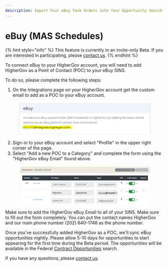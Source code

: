```yaml
---
description: Import Your eBuy Task Orders into Your Opportunity Search and Pipelines
---
```


# eBuy (MAS Schedules)

{% hint style="info" %}
This feature is currently in an invite-only Beta.  If you are interested in participating, please [contact us](mailto:contact@highergov.com).
{% endhint %}

To connect eBuy to your HigherGov account, you will need to add HigherGov as a Point of Contact (POC) to your eBuy SINS. &#x20;

To do so, please complete the following steps:

1. On the Integrations page on your HigherGov account get the custom email to add as a POC to your eBuy account.

<figure><img src="../.gitbook/assets/image (33).png" alt=""><figcaption></figcaption></figure>

2. Sign-in to your eBuy account and select "Profile" in the upper right corner of the page. &#x20;
3. Select "Add a new POC to a Category" and complete the form using the "HigherGov eBuy Email" found above. &#x20;

<figure><img src="../.gitbook/assets/image (30).png" alt=""><figcaption></figcaption></figure>

Make sure to add the HigherGov eBuy Email to all of your SINS.  Make sure to fill out the form completely.  You can put the contact names HigherGov and our main phone number (202) 640-1748 as the phone number.

Once you've successfully added HigherGov as a POC, we'll sync eBuy opportunities nightly.  Please allow 5-10 days for opportunities to start appearing for the first time during the Beta period.  The opportunities will be available in the Federal [Contract Opportunities](https://www.highergov.com/contract-opportunity/) search. &#x20;

If you have any questions, please [contact us](mailto:contact@highergov.com).

